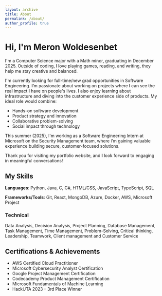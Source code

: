 ```yaml
---
layout: archive
title: About
permalink: /about/
author_profile: true
---
```


# Hi, I'm Meron Woldesenbet
I'm a Computer Science major with a Math minor, graduating in December 2025. Outside of coding, I love playing games, reading, and writing, they help me stay creative and balanced.

I'm currently looking for full-time/new grad opportunities in Software Engineering. I’m passionate about working on projects where I can see the real impact I have on people's lives. I also enjoy learning about infrastructure and diving into the customer experience side of products. My ideal role would combine:
- Hands-on software development
- Product strategy and innovation
- Collaborative problem-solving
- Social impact through technology
 
This summer (2025), I'm working as a Software Engineering Intern at Microsoft on the Security Management team, where I’m gaining valuable experience building secure, customer-focused solutions.


Thank you for visiting my portfolio website, and I look forward to engaging in meaningful conversations!



## My Skills

**Languages**: Python, Java, C, C#, HTML/CSS, JavaScript, TypeScript, SQL  


**Frameworks/Tools**: Git, React, MongoDB, Azure, Docker, AWS, Microsoft Project



### Technical
Data Analysis, Decision Analysis, Project Planning, Database Management, Task Management, Time
Management, Problem-Solving, Critical thinking, Leadership, Teamwork, Client management and Customer Service


## Certifications & Achievements

- AWS Certified Cloud Practitioner  
- Microsoft Cybersecurity Analyst Certification  
- Google Project Management Certification  
- Codecademy Product Management Certification  
- Microsoft Fundamentals of Machine Learning  
- HackUTA 2023 – 3rd Place Winner
